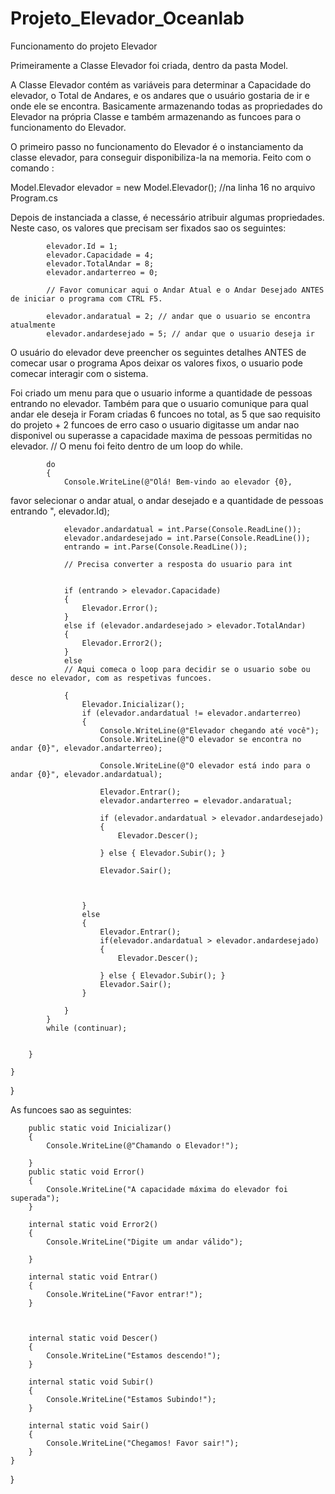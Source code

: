 # Projeto_Elevador_Oceanlab
Funcionamento do projeto Elevador

Primeiramente a Classe Elevador foi criada, dentro da pasta Model.

A Classe Elevador contém as variáveis para determinar a Capacidade do elevador, o Total de Andares, e os andares que o usuário gostaria de ir e onde ele se encontra. 
Basicamente armazenando todas as propriedades do Elevador na própria Classe e também armazenando as funcoes para o funcionamento do Elevador.

O primeiro passo no funcionamento do Elevador é o instanciamento da classe elevador, para conseguir disponibiliza-la na memoria. 
Feito com o comando : 

Model.Elevador elevador = new Model.Elevador(); //na linha 16 no arquivo Program.cs

Depois de instanciada a classe, é necessário atribuir algumas propriedades. Neste caso, os valores que precisam ser fixados sao os seguintes:

            elevador.Id = 1;
            elevador.Capacidade = 4;
            elevador.TotalAndar = 8;
            elevador.andarterreo = 0;

            // Favor comunicar aqui o Andar Atual e o Andar Desejado ANTES de iniciar o programa com CTRL F5.

            elevador.andaratual = 2; // andar que o usuario se encontra atualmente
            elevador.andardesejado = 5; // andar que o usuario deseja ir

O usuário do elevador deve preencher os seguintes detalhes ANTES de comecar usar o programa
Apos deixar os valores fixos, o usuario pode comecar interagir com o sistema.

Foi criado um menu para que o usuario informe a quantidade de pessoas entrando no elevador. Também para que o usuario comunique para qual andar ele deseja ir Foram criadas 6 funcoes no total, as 5 que sao requisito do projeto + 2 funcoes de erro caso o usuario digitasse um andar nao disponivel ou superasse a capacidade maxima de pessoas permitidas no elevador. 
// O menu foi feito dentro de um loop do while.

            do
            {
                Console.WriteLine(@"Olá! Bem-vindo ao elevador {0}, 
favor selecionar o andar atual, o andar desejado e a quantidade de pessoas entrando ", elevador.Id);

                elevador.andardatual = int.Parse(Console.ReadLine());
                elevador.andardesejado = int.Parse(Console.ReadLine());
                entrando = int.Parse(Console.ReadLine());

                // Precisa converter a resposta do usuario para int


                if (entrando > elevador.Capacidade)
                {
                    Elevador.Error();
                }
                else if (elevador.andardesejado > elevador.TotalAndar)
                {
                    Elevador.Error2();
                }
                else
                // Aqui comeca o loop para decidir se o usuario sobe ou desce no elevador, com as respetivas funcoes.
                
                {
                    Elevador.Inicializar();
                    if (elevador.andardatual != elevador.andarterreo)
                    {
                        Console.WriteLine(@"Elevador chegando até você");
                        Console.WriteLine(@"O elevador se encontra no andar {0}", elevador.andarterreo);

                        Console.WriteLine(@"O elevador está indo para o andar {0}", elevador.andardatual);

                        Elevador.Entrar();
                        elevador.andarterreo = elevador.andaratual;

                        if (elevador.andardatual > elevador.andardesejado)
                        {
                            Elevador.Descer();

                        } else { Elevador.Subir(); }

                        Elevador.Sair();
                        


                    }
                    else
                    {
                        Elevador.Entrar();
                        if(elevador.andardatual > elevador.andardesejado)
                        {
                            Elevador.Descer();

                        } else { Elevador.Subir(); }
                        Elevador.Sair();
                    }

                }
            }
            while (continuar);


        }

    }
}

As funcoes sao as seguintes: 


        public static void Inicializar()
        {      
            Console.WriteLine(@"Chamando o Elevador!");
            
        }
        public static void Error()
        {
            Console.WriteLine("A capacidade máxima do elevador foi superada");
        }

        internal static void Error2()
        {
            Console.WriteLine("Digite um andar válido"); 
             
        }

        internal static void Entrar()
        {
            Console.WriteLine("Favor entrar!");
        }

      

        internal static void Descer()
        {
            Console.WriteLine("Estamos descendo!");
        }

        internal static void Subir()
        {
            Console.WriteLine("Estamos Subindo!");
        }

        internal static void Sair()
        {
            Console.WriteLine("Chegamos! Favor sair!");
        }
    }
}

